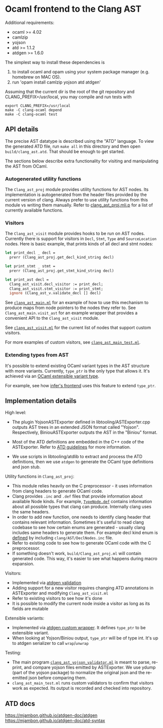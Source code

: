 
# Ocaml frontend to the Clang AST


Additional requirements:
- ocaml >= 4.02
- camlzip
- yojson
- atd >= 1.1.2
- atdgen >= 1.6.0

The simplest way to install these dependencies is
1) to install ocaml and opam using your system package manager (e.g. homebrew on MAC OS).
2) run 'opam install camlzip yojson atd atdgen'

Assuming that the current dir is the root of the git repository and CLANG_PREFIX=/usr/local, you may compile and run tests with
```
export CLANG_PREFIX=/usr/local
make -C clang-ocaml depend
make -C clang-ocaml test
```

## API details

The precise AST datatype is described using the "ATD" language. To view the generated ATD file, run `make all` in this directory and then open `build/clang_ast.atd`. That should be enough to get started.

The sections below describe extra functionality for visiting and manipulating the AST from OCaml.

### Autogenerated utility functions

The `Clang_ast_proj` module provides utility functions for AST nodes. Its implementation is autogenerated from the header files provided by the current version of clang. Always prefer to use utility functions from this module vs writing them manually.
Refer to [clang_ast_proj.mli.p](clang_ast_proj.mli.p) for a list of currently available functions.

### Visitors

The `Clang_ast_visit` module provides hooks to be run on AST nodes. Currently there is support for visitors in `Decl`, `Stmt`, `Type` and `SourceLocation` nodes. Here is basic example, that prints kinds of all decl and stmt nodes:
```OCaml
let print_decl _ decl =
  prerr (Clang_ast_proj.get_decl_kind_string decl)

let print_stmt _ stmt =
  prerr (Clang_ast_proj.get_stmt_kind_string decl)

let print_ast decl =
  Clang_ast_visit.decl_visitor := print_decl;
  Clang_ast_visit.stmt_visitor := print_stmt;
  ignore (Clang_ast_v.validate_decl [] decl)
```

See [`clang_ast_main.ml`](clang_ast_main.ml) for an example of how to use this mechanism to produce maps from node pointers to the nodes they refer to. See `Clang_ast_main.visit_ast` for an example wrapper that provides a convenient API to the `Clang_ast_visit` module.

See [`clang_ast_visit.ml`](clang_ast_visit.ml) for the current list of nodes that support custom visitors.

For more examples of custom visitors, see [`clang_ast_main_test.ml`](clang_ast_main_test.ml).

### Extending types from AST

It's possible to extend existing OCaml variant types in the AST structure with more variants. Currently, `type_ptr` is the only type that allows it. It's achieved via an [OCaml extensible variant type](https://caml.inria.fr/pub/docs/manual-ocaml/extn.html#sec252).

For example, see how [infer's frontend](https://github.com/facebook/infer/blob/8c6615963f79f03a644ae9087eb160da89a09a1a/infer/src/clang/clang_ast_extend.ml) uses this feature to extend `type_ptr`.


## Implementation details

High level:
- The plugin YojsonASTExporter defined in libtooling/ASTExporter.cpp outputs AST trees in an extended JSON format called "Yojson". Respectively, BiniouASTExporter outputs the AST in the "Biniou" format.

- Most of the ATD definitions are embedded in the C++ code of the ASTExporter. Refer to [ATD guidelines](../libtooling/ATD_GUIDELINES.md) for more information.

- We use scripts in libtooling/atdlib to extract and process the ATD definitions, then we use `atdgen` to generate the OCaml type definitions and json stub.

Utility functions in `Clang_ast_proj`:
- This module relies heavily on the C preprocessor - it uses information from clang headers to generate OCaml code.
- Clang provides `.inc` and `.def` files that provide information about available Node kinds. For example, [`TypeNode.def`](https://github.com/llvm-mirror/clang/blob/fe32c6a33461a8c60e18c0414d4844a47442328a/include/clang/AST/TypeNodes.def) contains information about all possible types that clang can produce. Internally clang uses the same headers.
- In order to add new function, one needs to identify clang header that contains relevant information. Sometimes it's useful to read clang codebase to see how certain enums are generated - usually clang includes same headers to generate them. For example decl kind enum is [defined](https://github.com/llvm-mirror/clang/blob/c5dd58546ce4d20cd71cc26cb790e7f91c8f908f/include/clang/AST/DeclBase.h#L84-L91) by including `clang/AST/DeclNodes.inc` file.
- Refer to existing code to see how to generate OCaml code with the C preprocessor.
- If something doesn't work, `build/Clang_ast_proj.ml` will contain generated code. This way, it's easier to see what happens during macro expansion.

Visitors:
- Implemented via [atdgen validation](https://mjambon.github.io/atdgen-doc/atdgen#field-validator)
- Adding support for a new visitor requires changing ATD annotations in ASTExporter and modifying `Clang_ast_visit.ml`
- Refer to existing visitors to see how it's done
- It is possible to modify the current node inside a visitor as long as its fields are mutable

Extensible variants:
- Implemented via [atdgen custom wrapper](https://mjambon.github.io/atdgen-doc/atdgen#field-t). It defines `type_ptr` to be extensible variant.
- When looking at Yojson/Biniou output, `type_ptr` will be of type int. It's up to atdgen serializer to call `wrap`/`unwrap`

Testing:
- The main program [`clang_ast_yojson_validator.ml`](clang_ast_yojson_validator.ml) is meant to parse, re-print, and compare yojson files emitted by ASTExporter. We use ydump (part of the yojson package) to normalize the original json and the re-emitted json before comparing them.
- `clang_ast_main_test.ml` runs custom validators to confirm that visitors work as expected. Its output is recorded and checked into repository.

## ATD docs
https://mjambon.github.io/atdgen-doc/atdgen
https://mjambon.github.io/atdgen-doc/atd-syntax
